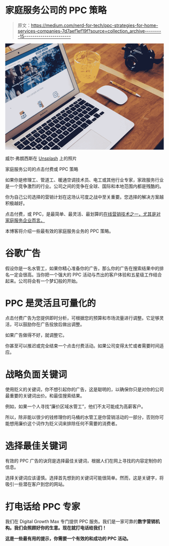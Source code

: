 # 家庭服务公司的 PPC 策略

> 原文：<https://medium.com/nerd-for-tech/ppc-strategies-for-home-services-companies-7d7aef1ef19f?source=collection_archive---------15----------------------->

![](img/829732597c628fbc8c675311a1fd08fa.png)

威尔·弗朗西斯在 [Unsplash](https://unsplash.com/s/photos/ppc?utm_source=unsplash&utm_medium=referral&utm_content=creditCopyText) 上的照片

家庭服务公司的点击付费或 PPC 策略

如果你是修理工、管道工、暖通空调技术员、电工或其他行业专家，家政服务行业是一个竞争激烈的行业。公司之间的竞争在全球、国际和本地范围内都是残酷的。

你为自己公司选择的营销计划在这场认可度之战中至关重要。您选择的解决方案越积极越好。

点击付费，或 PPC，是最简单、最灵活、最划算的[在线营销技术之一，尤其是对家庭服务企业而言。](https://www.pinterest.com/DGM_Canada/_created/)

本博客将介绍一些最有效的家庭服务业务的 PPC 策略。

# 谷歌广告

假设你是一名水管工，如果你精心准备你的广告，那么你的广告在搜索结果中的排名一定会很高。当你把一个强大的 PPC 活动与杰出的客户体验和五星级工作结合起来。公司将会有一个梦幻般的开始。

# PPC 是灵活且可量化的

点击付费广告为您提供即时分析，可根据您的预算和市场流量进行调整。它足够灵活，可以鼓励你在广告投放后做出调整。

如果广告做得不好，就调整它。

你甚至可以推迟或完全结束一个点击付费活动。如果公司变得太忙或者需要时间适应。

# 战略负面关键词

使用贬义的关键词，你不想引起你的广告，这是聪明的，以确保你只是对你的公司最重要的关键词出价。和最佳搜索结果。

例如，如果一个人寻找“廉价区域水管工”，他们不太可能成为高薪客户。

所以，除非能以很少的钱修理你的马桶的水管工是你营销活动的一部分，否则你可能想用廉价这个词作为贬义词来排除任何不需要的消费者。

# 选择最佳关键词

有效的 PPC 广告的诀窍是选择最佳关键词，根据人们在网上寻找的内容定制你的信息。

选择关键词应该谨慎。选择首先想到的关键词可能很简单。然而，这是关键字，将吸引一些潜在客户到您的网站。

# 打电话给 PPC 专家

我们在 Digital Growth Max 专门提供 PPC 服务。我们是一家可靠的[](https://www.digitalgrowthmax.com/)****数字营销机构。我们会照顾好你的生意。现在就打电话给我们！****

****这是一些最有用的提示，你需要一个有效的和成功的 PPC 活动。****